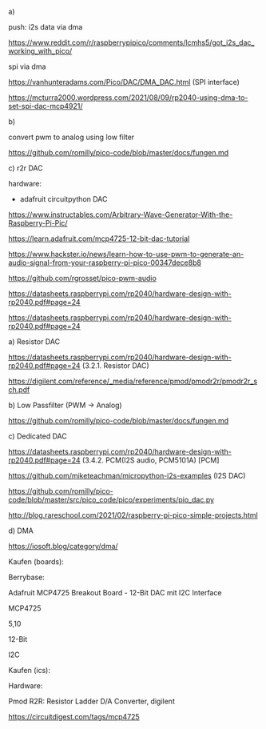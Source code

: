 a)

push: i2s data via dma

https://www.reddit.com/r/raspberrypipico/comments/lcmhs5/got_i2s_dac_working_with_pico/

 

spi via dma

https://vanhunteradams.com/Pico/DAC/DMA_DAC.html (SPI interface)

https://mcturra2000.wordpress.com/2021/08/09/rp2040-using-dma-to-set-spi-dac-mcp4921/

 

 

b)

convert pwm to analog using low filter

https://github.com/romilly/pico-code/blob/master/docs/fungen.md

 

c) r2r DAC

 

 

 

hardware:

* adafruit circuitpython DAC

https://www.instructables.com/Arbitrary-Wave-Generator-With-the-Raspberry-Pi-Pic/

 

https://learn.adafruit.com/mcp4725-12-bit-dac-tutorial

 

https://www.hackster.io/news/learn-how-to-use-pwm-to-generate-an-audio-signal-from-your-raspberry-pi-pico-00347dece8b8

 

https://github.com/rgrosset/pico-pwm-audio

https://datasheets.raspberrypi.com/rp2040/hardware-design-with-rp2040.pdf#page=24

 

 

https://datasheets.raspberrypi.com/rp2040/hardware-design-with-rp2040.pdf#page=24

 

 

 

a) Resistor DAC

https://datasheets.raspberrypi.com/rp2040/hardware-design-with-rp2040.pdf#page=24 (3.2.1. Resistor DAC)

https://digilent.com/reference/_media/reference/pmod/pmodr2r/pmodr2r_sch.pdf

 

 

 

 

b) Low Passfilter (PWM -> Analog)

https://github.com/romilly/pico-code/blob/master/docs/fungen.md

 

 

c) Dedicated DAC

https://datasheets.raspberrypi.com/rp2040/hardware-design-with-rp2040.pdf#page=24 (3.4.2. PCM(I2S audio, PCM5101A) [PCM]

https://github.com/miketeachman/micropython-i2s-examples (I2S DAC)

https://github.com/romilly/pico-code/blob/master/src/pico_code/pico/experiments/pio_dac.py

http://blog.rareschool.com/2021/02/raspberry-pi-pico-simple-projects.html

 

d) DMA

https://iosoft.blog/category/dma/

 

Kaufen (boards):

Berrybase:

Adafruit MCP4725 Breakout Board - 12-Bit DAC mit I2C Interface

MCP4725

5,10

12-Bit

I2C

 

Kaufen (ics):

 

 

Hardware:

Pmod R2R: Resistor Ladder D/A Converter, digilent

 

https://circuitdigest.com/tags/mcp4725

 
